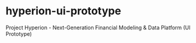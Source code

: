 # hyperion-ui-prototype
Project Hyperion - Next-Generation Financial Modeling &amp; Data Platform (UI Prototype)
